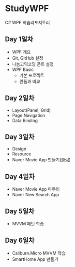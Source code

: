 # StudyWPF
C# WPF 학습리포지토리

## Day 1일차
- WPF 개요
- Git, GitHub 설정
- 나눔고딕코딩 폰트 설정
- WPF Basic
  - 기본 프로젝트
  - 윈폼과 비교

## Day 2일차
- Layout(Panel, Grid)
- Page Navigation
- Data Binding

## Day 3일차
- Design
- Resource
- Naver Movie App 만들기([클릭](https://github.com/colle123/StudyWPF/tree/main/PortFolio))

## Day 4일차
- Naver Movie App 마무리
- Naver New Search App

## Day 5일차
- MVVM 패턴 학습

## Day 6일차
- Caliburn.Micro MVVM 학습
- SmartHome App 만들기
